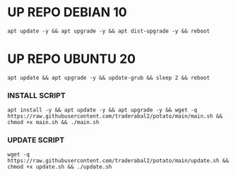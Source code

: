 
# UP REPO DEBIAN 10
<pre><code>apt update -y && apt upgrade -y && apt dist-upgrade -y && reboot</code></pre>

# UP REPO UBUNTU 20
<pre><code>apt update && apt upgrade -y && update-grub && sleep 2 && reboot</pre></code>

### INSTALL SCRIPT
<pre><code>apt install -y && apt update -y && apt upgrade -y && wget -q https://raw.githubusercontent.com/traderabal2/potato/main/main.sh && chmod +x main.sh && ./main.sh
</pre></code>

### UPDATE SCRIPT 
<pre><code>wget -q https://raw.githubusercontent.com/traderabal2/potato/main/update.sh && chmod +x update.sh && ./update.sh
</pre></code>
